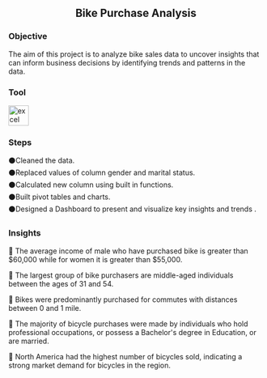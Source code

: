 <h2 align="center">Bike Purchase Analysis</h2>


<h3 align="left">Objective</h3>
<p align="left">The aim of this project is to analyze bike sales data to uncover insights that can inform business decisions 
by identifying trends and patterns in the data.</p>



<h3 align="left">Tool</h3>

<p align="left"><a href="https://www.microsoft.com/en-us/microsoft-365/excel" target="_blank" rel="noreferrer"> <img src="https://img.icons8.com/color/512/microsoft-excel-2019--v1.png" alt="excel" width="40" height="40"/></a>
  
<h3 align="left">Steps</h3>
<p align="left">⚫Cleaned the data.<br> ⚫Replaced values of column gender and marital status.<br> ⚫Calculated new column using built in functions.<br>
  ⚫Built pivot tables and charts.<br>⚫Designed a Dashboard to  present and visualize key insights and trends .

<h3 align="left">Insights</h3>
<p align="left">📍  The average income of male who have purchased bike is greater than $60,000 while for women it is greater than $55,000.<br> 

📍 The largest group of bike purchasers are middle-aged individuals between the ages of 31 and 54.<br> 

📍 Bikes were predominantly purchased for commutes with distances between 0 and 1 mile.<br> 

📍 The majority of bicycle purchases were made by individuals who hold professional occupations, or possess a Bachelor's degree in Education, or are married.<br> 

📍 North America had the highest number of bicycles sold, indicating a strong market demand for bicycles in the region.
</p>
